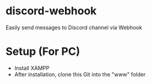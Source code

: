 # discord-webhook

Easily send messages to Discord channel via Webhook

# Setup (For PC)
- Install XAMPP
- After installation, clone this Git into the "www" folder
